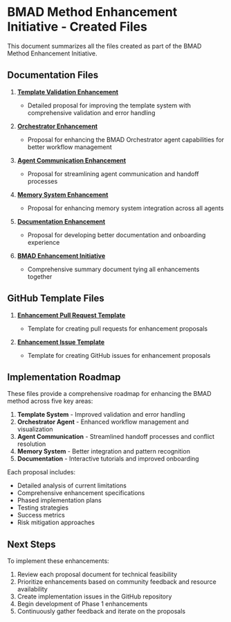# BMAD Method Enhancement Initiative - Created Files

This document summarizes all the files created as part of the BMAD Method Enhancement Initiative.

## Documentation Files

1. **[Template Validation Enhancement](docs/template-validation-enhancement.md)**
   - Detailed proposal for improving the template system with comprehensive validation and error handling

2. **[Orchestrator Enhancement](docs/orchestrator-enhancement.md)**
   - Proposal for enhancing the BMAD Orchestrator agent capabilities for better workflow management

3. **[Agent Communication Enhancement](docs/agent-communication-enhancement.md)**
   - Proposal for streamlining agent communication and handoff processes

4. **[Memory System Enhancement](docs/memory-system-enhancement.md)**
   - Proposal for enhancing memory system integration across all agents

5. **[Documentation Enhancement](docs/documentation-enhancement.md)**
   - Proposal for developing better documentation and onboarding experience

6. **[BMAD Enhancement Initiative](docs/bmad-enhancement-initiative.md)**
   - Comprehensive summary document tying all enhancements together

## GitHub Template Files

1. **[Enhancement Pull Request Template](.github/PULL_REQUEST_TEMPLATE/enhancement.md)**
   - Template for creating pull requests for enhancement proposals

2. **[Enhancement Issue Template](.github/ISSUE_TEMPLATE/enhancement.md)**
   - Template for creating GitHub issues for enhancement proposals

## Implementation Roadmap

These files provide a comprehensive roadmap for enhancing the BMAD method across five key areas:

1. **Template System** - Improved validation and error handling
2. **Orchestrator Agent** - Enhanced workflow management and visualization
3. **Agent Communication** - Streamlined handoff processes and conflict resolution
4. **Memory System** - Better integration and pattern recognition
5. **Documentation** - Interactive tutorials and improved onboarding

Each proposal includes:
- Detailed analysis of current limitations
- Comprehensive enhancement specifications
- Phased implementation plans
- Testing strategies
- Success metrics
- Risk mitigation approaches

## Next Steps

To implement these enhancements:

1. Review each proposal document for technical feasibility
2. Prioritize enhancements based on community feedback and resource availability
3. Create implementation issues in the GitHub repository
4. Begin development of Phase 1 enhancements
5. Continuously gather feedback and iterate on the proposals